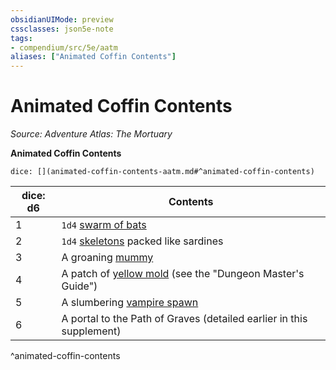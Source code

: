 ```yaml
---
obsidianUIMode: preview
cssclasses: json5e-note
tags:
- compendium/src/5e/aatm
aliases: ["Animated Coffin Contents"]
---
```

# Animated Coffin Contents
*Source: Adventure Atlas: The Mortuary* 

**Animated Coffin Contents**

`dice: [](animated-coffin-contents-aatm.md#^animated-coffin-contents)`

| dice: d6 | Contents |
|----------|----------|
| 1 | `1d4` [swarm of bats](/Systems/5e/bestiary/beast/swarm-of-bats.md) |
| 2 | `1d4` [skeletons](/Systems/5e/bestiary/undead/skeleton.md) packed like sardines |
| 3 | A groaning [mummy](/Systems/5e/bestiary/undead/mummy.md) |
| 4 | A patch of [yellow mold](/Systems/5e/traps-hazards/yellow-mold.md) (see the "Dungeon Master's Guide") |
| 5 | A slumbering [vampire spawn](/Systems/5e/bestiary/undead/vampire-spawn.md) |
| 6 | A portal to the Path of Graves (detailed earlier in this supplement) |
^animated-coffin-contents